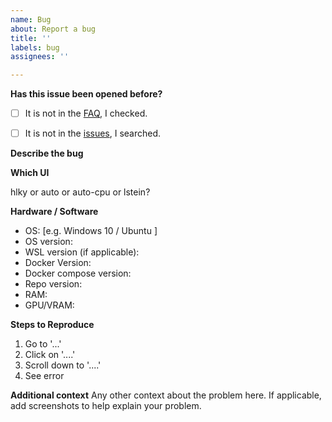 ```yaml
---
name: Bug
about: Report a bug
title: ''
labels: bug
assignees: ''

---
```


<!--  PLEASE FILL THIS OUT, IT WILL MAKE BOTH OF OUR LIVES EASIER -->

**Has this issue been opened before?**

- [ ] It is not in the [FAQ](https://github.com/AbdBarho/stable-diffusion-webui-docker/wiki/FAQ), I checked.
- [ ] It is not in the [issues](https://github.com/AbdBarho/stable-diffusion-webui-docker/issues?q=), I searched.


**Describe the bug**

<!--  tried to run the app, my cat exploded -->


**Which UI**

hlky or auto or auto-cpu or lstein?


**Hardware / Software**
 - OS: [e.g. Windows 10 / Ubuntu ]
 - OS version: <!--  on windows, use the command `winver` to find out, on ubuntu `lsb_release -d`  -->
 - WSL version (if applicable): <!-- get using `wsl -l -v` -->
 - Docker Version: <!--  get using `docker version` -->
 - Docker compose version: <!--  get using `docker compose version` -->
 - Repo version: <!-- tag, commit sha, or "from master" -->
 - RAM:
 - GPU/VRAM:

**Steps to Reproduce**
1. Go to '...'
2. Click on '....'
3. Scroll down to '....'
4. See error

**Additional context**
Any other context about the problem here. If applicable, add screenshots to help explain your problem.
